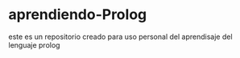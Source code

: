 # aprendiendo-Prolog
este es un repositorio creado para uso personal del aprendisaje del lenguaje prolog
